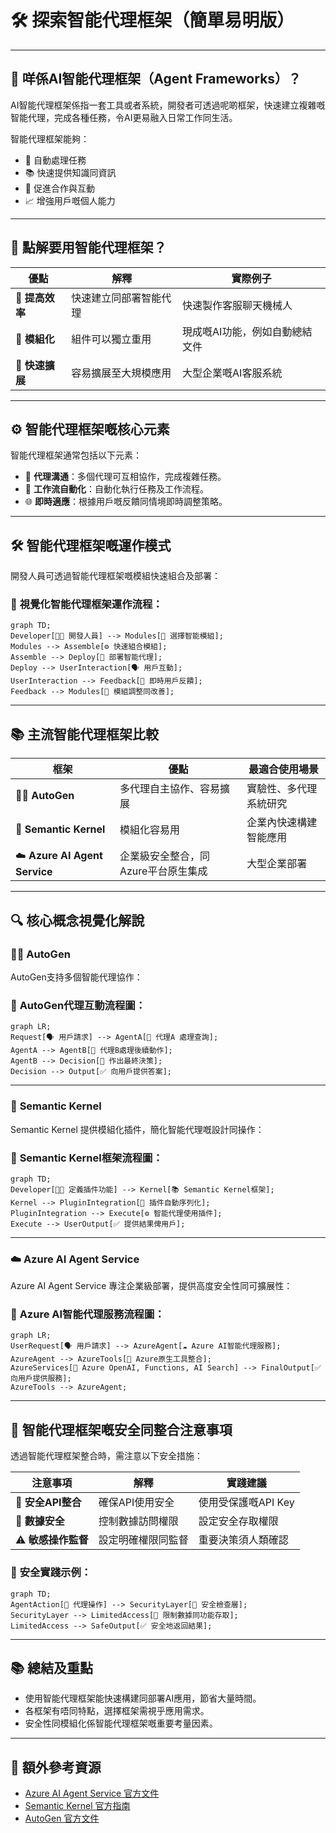 # 🛠️ 探索智能代理框架（簡單易明版）

---

## 📌 **咩係AI智能代理框架（Agent Frameworks）？**

AI智能代理框架係指一套工具或者系統，開發者可透過呢啲框架，快速建立複雜嘅智能代理，完成各種任務，令AI更易融入日常工作同生活。

智能代理框架能夠：
- 🚀 自動處理任務
- 📚 快速提供知識同資訊
- 🤝 促進合作與互動
- 📈 增強用戶嘅個人能力

---

## 🎯 **點解要用智能代理框架？**

| 優點 | 解釋 | 實際例子 |
|---|---|---|
| 🚀 **提高效率** | 快速建立同部署智能代理 | 快速製作客服聊天機械人 |
| 🧩 **模組化** | 組件可以獨立重用 | 現成嘅AI功能，例如自動總結文件 |
| 🔄 **快速擴展** | 容易擴展至大規模應用 | 大型企業嘅AI客服系統 |

---

## ⚙️ **智能代理框架嘅核心元素**

智能代理框架通常包括以下元素：

- 🤖 **代理溝通**：多個代理可互相協作，完成複雜任務。
- 🔄 **工作流自動化**：自動化執行任務及工作流程。
- 🌐 **即時適應**：根據用戶嘅反饋同情境即時調整策略。

---

## 🛠️ **智能代理框架嘅運作模式**

開發人員可透過智能代理框架嘅模組快速組合及部署：

### 📌 **視覺化智能代理框架運作流程**：
```mermaid
graph TD;
Developer[🧑‍💻 開發人員] --> Modules[🧩 選擇智能模組];
Modules --> Assemble[⚙️ 快速組合模組];
Assemble --> Deploy[🚀 部署智能代理];
Deploy --> UserInteraction[🗣️ 用戶互動];
UserInteraction --> Feedback[🔄 即時用戶反饋];
Feedback --> Modules[🧩 模組調整同改善];
```

---

## 📚 **主流智能代理框架比較**

| 框架 | 優點 | 最適合使用場景 |
|-----------|------------|---------------|
| 🧑‍🔬 **AutoGen** | 多代理自主協作、容易擴展 | 實驗性、多代理系統研究 |
| 📘 **Semantic Kernel** | 模組化容易用 | 企業內快速構建智能應用 |
| ☁️ **Azure AI Agent Service** | 企業級安全整合，同Azure平台原生集成 | 大型企業部署 |

---

## 🔍 **核心概念視覺化解說**

### 🧑‍🔬 **AutoGen**

AutoGen支持多個智能代理協作：

### 📌 **AutoGen代理互動流程圖**：
```mermaid
graph LR;
Request[🗣️ 用戶請求] --> AgentA[🤖 代理A 處理查詢];
AgentA --> AgentB[🤖 代理B處理後續動作];
AgentB --> Decision[📌 作出最終決策];
Decision --> Output[✅ 向用戶提供答案];
```

---

### 📘 **Semantic Kernel**

Semantic Kernel 提供模組化插件，簡化智能代理嘅設計同操作：

### 📌 **Semantic Kernel框架流程圖**：
```mermaid
graph TD;
Developer[🧑‍💻 定義插件功能] --> Kernel[📚 Semantic Kernel框架];
Kernel --> PluginIntegration[🔌 插件自動序列化];
PluginIntegration --> Execute[⚙️ 智能代理使用插件];
Execute --> UserOutput[✅ 提供結果俾用戶];
```

---

### ☁️ **Azure AI Agent Service**

Azure AI Agent Service 專注企業級部署，提供高度安全性同可擴展性：

### 📌 **Azure AI智能代理服務流程圖**：
```mermaid
graph LR;
UserRequest[🗣️ 用戶請求] --> AzureAgent[☁️ Azure AI智能代理服務];
AzureAgent --> AzureTools[🔗 Azure原生工具整合];
AzureServices[📡 Azure OpenAI, Functions, AI Search] --> FinalOutput[✅ 向用戶提供服務];
AzureTools --> AzureAgent;
```

---

## 🚧 **智能代理框架嘅安全同整合注意事項**

透過智能代理框架整合時，需注意以下安全措施：

| 注意事項 | 解釋 | 實踐建議 |
|---------------|-------------|----------------|
| 🔐 **安全API整合** | 確保API使用安全 | 使用受保護嘅API Key |
| 📁 **數據安全** | 控制數據訪問權限 | 設定安全存取權限 |
| ⚠️ **敏感操作監督** | 設定明確權限同監督 | 重要決策須人類確認 |

### 📌 **安全實踐示例**：
```mermaid
graph TD;
AgentAction[🤖 代理操作] --> SecurityLayer[🔐 安全檢查層];
SecurityLayer --> LimitedAccess[📂 限制數據同功能存取];
LimitedAccess --> SafeOutput[✅ 安全地返回結果];
```

---

## 📚 **總結及重點**

- 使用智能代理框架能快速構建同部署AI應用，節省大量時間。
- 各框架有唔同特點，選擇框架需視乎應用需求。
- 安全性同模組化係智能代理框架嘅重要考量因素。

---

## 🌟 **額外參考資源**

- [Azure AI Agent Service 官方文件](https://learn.microsoft.com/azure/ai-services/agents/overview)
- [Semantic Kernel 官方指南](https://learn.microsoft.com/semantic-kernel/frameworks/)
- [AutoGen 官方文件](https://microsoft.github.io/autogen/)